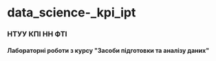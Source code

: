 ﻿# data_science-_kpi_ipt
### НТУУ КПІ НН ФТІ
#### Лабораторні роботи з курсу "Засоби підготовки та аналізу даних"
